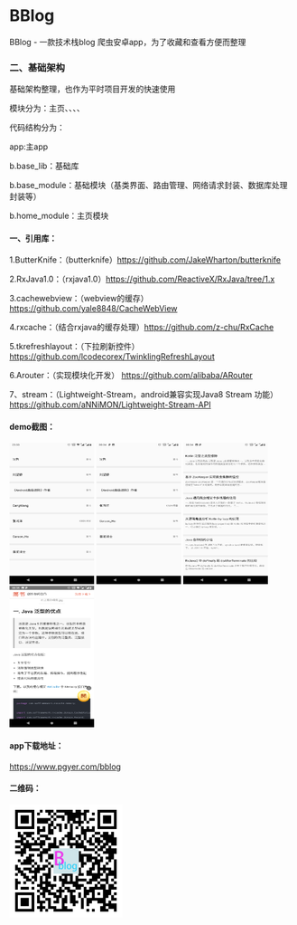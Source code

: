 # BBlog
BBlog - 一款技术栈blog 爬虫安卓app，为了收藏和查看方便而整理

### 二、基础架构
基础架构整理，也作为平时项目开发的快速使用

模块分为：主页、、、、

代码结构分为：

app:主app

b.base_lib：基础库

b.base_module：基础模块（基类界面、路由管理、网络请求封装、数据库处理封装等）

b.home_module：主页模块

#### 一、引用库：

1.ButterKnife：（butterknife）https://github.com/JakeWharton/butterknife

2.RxJava1.0：（rxjava1.0）https://github.com/ReactiveX/RxJava/tree/1.x

3.cachewebview：（webview的缓存）https://github.com/yale8848/CacheWebView

4.rxcache：（结合rxjava的缓存处理）https://github.com/z-chu/RxCache

5.tkrefreshlayout：（下拉刷新控件）https://github.com/lcodecorex/TwinklingRefreshLayout

6.Arouter：（实现模块化开发） https://github.com/alibaba/ARouter 

7、stream：（Lightweight-Stream，android兼容实现Java8 Stream 功能）https://github.com/aNNiMON/Lightweight-Stream-API




<!-- 7.Dagger2：（注解）https://github.com/google/dagger -->
#### demo截图：

<img width="150" height="250" src="screenshots/Screenshot_2019-06-13-23-33-52.png"/>
<img width="150" height="250" src="screenshots/Screenshot_2019-06-14-00-34-30.png"/>
<img width="150" height="250" src="screenshots/Screenshot_2019-06-14-00-34-41.png"/>
<img width="150" height="250" src="screenshots/Screenshot_2019-06-14-00-35-06.png"/>

<!-- ![](screenshots/Screenshot_2019-06-13-23-33-52.png)    ![](screenshots/Screenshot_2019-06-14-00-34-30.png)
![](screenshots/Screenshot_2019-06-14-00-34-41.png)    ![](screenshots/Screenshot_2019-06-14-00-35-06.png) -->

#### app下载地址：
https://www.pgyer.com/bblog

#### 二维码：
![](screenshots/download.png) 